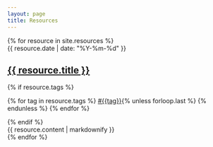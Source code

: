 ```yaml
---
layout: page
title: Resources
---
```


<div class="resources">
  {% for resource in site.resources %}
    <article class="resource">
      <div class="resource-header" onclick="window.location.href='{{ resource.url }}';" style="cursor: pointer;">
        <div class="resource-metadata">
          <time datetime="{{ resource.date | date_to_xmlschema }}">{{ resource.date | date: "%Y-%m-%d" }}</time>
        </div>
        <h2><a class="resource-link" href="{{ resource.url }}">{{ resource.title }}</a></h2>
        {% if resource.tags %}
          <p class="resource-tags">
            {% for tag in resource.tags %}
              <a href="/tag/{{tag}}">#{{tag}}</a>{% unless forloop.last %} {% endunless %}
            {% endfor %}
          </p>
        {% endif %}
      </div>
      <div class="resource-content">
        {{ resource.content | markdownify }}
      </div>
    </article>
  {% endfor %}
</div>
